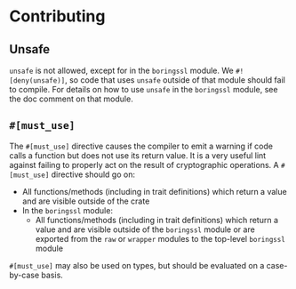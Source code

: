 # Contributing

## Unsafe

`unsafe` is not allowed, except for in the `boringssl` module. We
`#![deny(unsafe)]`, so code that uses `unsafe` outside of that module should
fail to compile. For details on how to use `unsafe` in the `boringssl` module,
see the doc comment on that module.

## `#[must_use]`

The `#[must_use]` directive causes the compiler to emit a warning if code calls
a function but does not use its return value. It is a very useful lint against
failing to properly act on the result of cryptographic operations. A
`#[must_use]` directive should go on:
- All functions/methods (including in trait definitions) which return a value and are visible outside of the
  crate
- In the `boringssl` module:
  - All functions/methods (including in trait definitions) which return a value and are visible outside of the
    `boringssl` module or are exported from the `raw` or `wrapper` modules to
    the top-level `boringssl` module

`#[must_use]` may also be used on types, but should be evaluated on a
case-by-case basis.